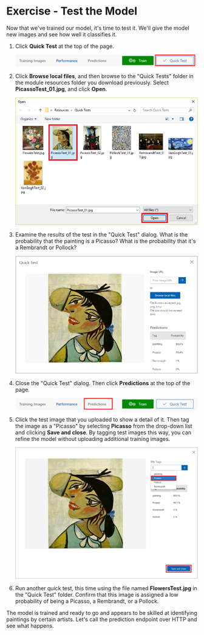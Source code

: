 # Exercise - Test the Model

Now that we've trained our model, it's time to test it. We'll give the model new images and see how well it classifies it.

1. Click **Quick Test** at the top of the page.

    ![Screenshot of the top bar of the Artworks project with the Quick Test button highlighted](media/4-portal-click-quick-test.png)

1. Click **Browse local files**, and then browse to the "Quick Tests" folder in the module resources folder you download previously. Select **PicassoTest_01.jpg**, and click **Open**.

    ![Screenshot of the QuickTests folder with a Picasso test image selected and Open button highlighted](media/4-portal-select-test-01.png)

1. Examine the results of the test in the "Quick Test" dialog. What is the probability that the painting is a Picasso? What is the probability that it's a Rembrandt or Pollock?

    ![Screenshot of the QuickTest dialog box showing the selected image](media/4-quick-test-result.png)

1. Close the "Quick Test" dialog. Then click **Predictions** at the top of the page.

    ![Screenshot of the top bar of the Artworks project with the Predictions tab highlighted](media/4-portal-select-predictions.png)

1. Click the test image that you uploaded to show a detail of it. Then tag the image as a "Picasso" by selecting **Picasso** from the drop-down list and clicking **Save and close**.  By tagging test images this way, you can refine the model without uploading additional training images.

    ![Screenshot showing the image selected for predictions with Picasso tag and Save and Close button highlighted](media/4-tag-test-image.png)

1. Run another quick test, this time using the file named **FlowersTest.jpg** in the "Quick Test" folder. Confirm that this image is assigned a low probability of being a Picasso, a Rembrandt, or a Pollock.

The model is trained and ready to go and appears to be skilled at identifying paintings by certain artists. Let's call the prediction endpoint over HTTP and see what happens.
